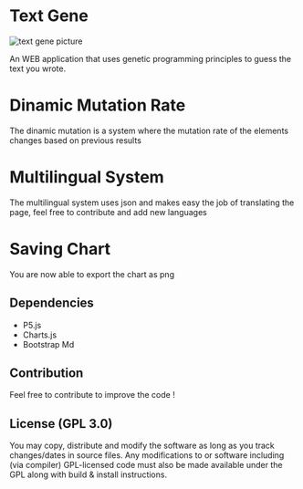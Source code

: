 # Text Gene

![text gene picture](https://i.imgur.com/6AbL8KR.png "Text Gene")

An WEB application that uses genetic programming principles to guess the text you wrote.

# Dinamic Mutation Rate
The dinamic mutation is a system where the mutation rate of the elements changes based on previous results

# Multilingual System
The multilingual system uses json and makes easy the job of translating the page, feel free to contribute and add new languages

# Saving Chart
You are now able to export the chart as png
## Dependencies
* P5.js
* Charts.js
* Bootstrap Md

## Contribution
Feel free to contribute to improve the code !

## License (GPL 3.0)
You may copy, distribute and modify the software as long as you track changes/dates in source files. Any modifications to or software including (via compiler) GPL-licensed code must also be made available under the GPL along with build & install instructions.

